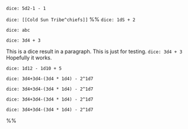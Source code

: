 
`dice: 5d2-1 - 1`

`dice: [[Cold Sun Tribe^chiefs]]`
%%
`dice: 1dS + 2`

`dice: abc`

`dice: 3d4 + 3`


This is a dice result in a paragraph. This is just for testing. `dice: 3d4 + 3` Hopefully it works.  

`dice: 1d12 - 1d10 + 5`

`dice: 3d4+3d4-(3d4 * 1d4) - 2^1d7`


`dice: 3d4+3d4-(3d4 * 1d4) - 2^1d7`

`dice: 3d4+3d4-(3d4 * 1d4) - 2^1d7`

`dice: 3d4+3d4-(3d4 * 1d4) - 2^1d7`


%%
